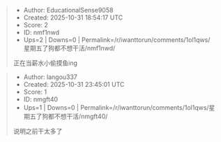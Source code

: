 > - Author: EducationalSense9058
> - Created: 2025-10-31 18:54:17 UTC
> - Score: 2
> - ID: nmf1nwd
> - Ups=2 | Downs=0 | Permalink=/r/iwanttorun/comments/1ol1qws/星期五了狗都不想干活/nmf1nwd/
>
> 正在当薪水小偷摸鱼ing

> - Author: langou337
> - Created: 2025-10-31 23:45:01 UTC
> - Score: 1
> - ID: nmgft40
> - Ups=1 | Downs=0 | Permalink=/r/iwanttorun/comments/1ol1qws/星期五了狗都不想干活/nmgft40/
>
> 说明之前干太多了
